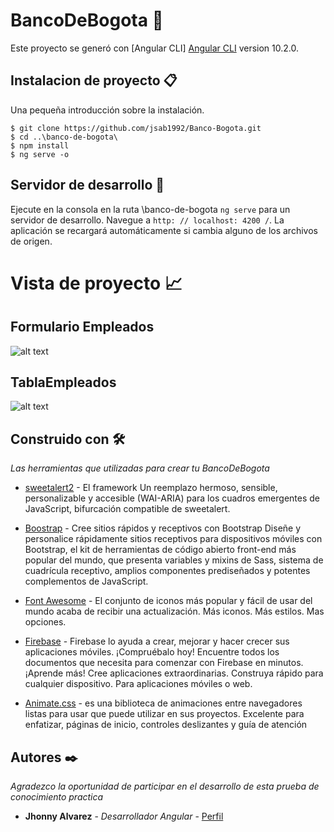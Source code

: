 # BancoDeBogota 🚀


Este proyecto se generó con [Angular CLI]  [Angular CLI](https://github.com/angular/angular-cli) version 10.2.0.

## Instalacion de proyecto 📋

Una pequeña introducción sobre la instalación. 
```
$ git clone https://github.com/jsab1992/Banco-Bogota.git
$ cd ..\banco-de-bogota\
$ npm install
$ ng serve -o 
```

## Servidor de desarrollo 🔧

Ejecute en la consola en la ruta \banco-de-bogota `ng serve` para un servidor de desarrollo. Navegue a `http: // localhost: 4200 /`. La aplicación se recargará automáticamente si cambia alguno de los archivos de origen.

# Vista de proyecto 📈
## Formulario Empleados
![alt text](https://github.com/jsab1992/Banco-Bogota/tree/main/src/Formulario-empleados.png)
## TablaEmpleados
![alt text](https://github.com/jsab1992/Banco-Bogota/tree/main/src/Formulario-empleados.png)

## Construido con 🛠️

_Las herramientas que utilizadas para crear tu BancoDeBogota_

* [sweetalert2](https://sweetalert2.github.io/) - El framework Un reemplazo hermoso, sensible, personalizable y accesible (WAI-ARIA) para los cuadros emergentes de JavaScript, bifurcación compatible de sweetalert.
 

* [Boostrap](https://getbootstrap.com/) - Cree sitios rápidos y receptivos con Bootstrap
Diseñe y personalice rápidamente sitios receptivos para dispositivos móviles con Bootstrap, el kit de herramientas de código abierto front-end más popular del mundo, que presenta variables y mixins de Sass, sistema de cuadrícula receptivo, amplios componentes prediseñados y potentes complementos de JavaScript.
* [Font Awesome](https://fontawesome.com/) - El conjunto de iconos más popular y fácil de usar del mundo acaba de recibir una actualización. Más iconos. Más estilos. Mas opciones.
* [Firebase](https://console.firebase.google.com/) - Firebase lo ayuda a crear, mejorar y hacer crecer sus aplicaciones móviles. ¡Compruébalo hoy! Encuentre todos los documentos que necesita para comenzar con Firebase en minutos. ¡Aprende más! Cree aplicaciones extraordinarias. Construya rápido para cualquier dispositivo. Para aplicaciones móviles o web.
* [Animate.css](https://animate.style/) - es una biblioteca de animaciones entre navegadores listas para usar que puede utilizar en sus proyectos. Excelente para enfatizar, páginas de inicio, controles deslizantes y guía de atención

## Autores ✒️

_Agradezco la oportunidad de participar en el desarrollo de esta prueba de conocimiento practica_

* **Jhonny Alvarez** - *Desarrollador Angular* - [Perfil](https://github.com/jsab1992/Banco-Bogota/tree/main/src/assets/CV/CV%20Jhonny%20Alvarez.pdf)
